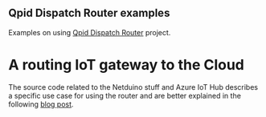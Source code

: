 ## Qpid Dispatch Router examples

Examples on using [Qpid Dispatch Router](http://qpid.apache.org/components/dispatch-router/) project.

# A routing IoT gateway to the Cloud

The source code related to the Netduino stuff and Azure IoT Hub describes a specific use case for using the router and are better explained in the following [blog post](https://paolopatierno.wordpress.com/2016/07/23/a-routing-iot-gateway-to-the-cloud/).
